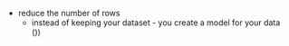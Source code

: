 - reduce the number of rows 
	- instead of keeping your dataset - you create a model for your data ())